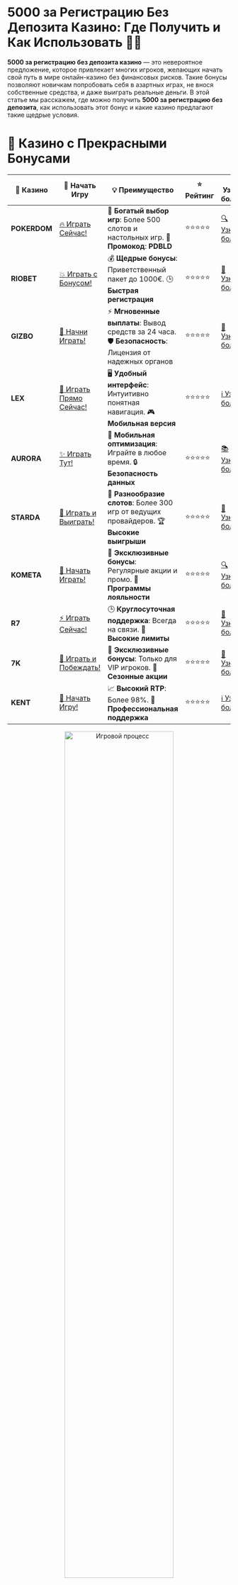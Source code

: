 # **5000 за Регистрацию Без Депозита Казино: Где Получить и Как Использовать 🎰💸**

**5000 за регистрацию без депозита казино** — это невероятное предложение, которое привлекает многих игроков, желающих начать свой путь в мире онлайн-казино без финансовых рисков. Такие бонусы позволяют новичкам попробовать себя в азартных играх, не внося собственные средства, и даже выиграть реальные деньги. В этой статье мы расскажем, где можно получить **5000 за регистрацию без депозита**, как использовать этот бонус и какие казино предлагают такие щедрые условия.

# 🌟 Казино с Прекрасными Бонусами

| 🎲 **Казино** | 🔗 **Начать Игру** | 💡 **Преимущество** | ⭐ **Рейтинг** | 🔗 **Узнать больше** | 🆕 **Новая информация** |
|--------------|---------------------|---------------------|----------------|----------------------|-------------------------|
| **POKERDOM**  | [🔥 Играть Сейчас!](https://brandplay.link/4k77v2yx) | 🎉 **Богатый выбор игр**: Более 500 слотов и настольных игр. 🎁 **Промокод**: **PDBLD** | ⭐⭐⭐⭐⭐ | [🔍 Узнать больше](https://brandplay.link/4k77v2yx) | 🏆 **Победители турниров** получают эксклюзивные подарки! |
| **RIOBET**    | [💥 Играть с Бонусом!](https://brandplay.link/7xBLTPyj) | 💰 **Щедрые бонусы**: Приветственный пакет до 1000€. 🕒 **Быстрая регистрация** | ⭐⭐⭐⭐⭐ | [📖 Узнать больше](https://brandplay.link/7xBLTPyj) | 💬 **Поддержка 24/7** для комфортной игры в любое время! |
| **GIZBO**     | [🚀 Начни Играть!](https://brandplay.link/bprXw4YV) | ⚡ **Мгновенные выплаты**: Вывод средств за 24 часа. 🛡️ **Безопасность**: Лицензия от надежных органов | ⭐⭐⭐⭐⭐ | [📝 Узнать больше](https://brandplay.link/bprXw4YV) | 🔒 **SSL-шифрование** для максимальной безопасности данных игроков. |
| **LEX**       | [💎 Играть Прямо Сейчас!](https://brandplay.link/zW4hdDFV) | 🖥️ **Удобный интерфейс**: Интуитивно понятная навигация. 🎮 **Мобильная версия** | ⭐⭐⭐⭐⭐ | [ℹ️ Узнать больше](https://brandplay.link/zW4hdDFV) | 📱 **Поддержка всех мобильных устройств** для удобства игры в любом месте. |
| **AURORA**    | [✨ Играть Тут!](https://10trafic-stat2.com/click/668546556bcc6313411604bd/6766/13032/subaccount) | 📱 **Мобильная оптимизация**: Играйте в любое время. 🔒 **Безопасность данных** | ⭐⭐⭐⭐⭐ | [📚 Узнать больше](https://10trafic-stat2.com/click/668546556bcc6313411604bd/6766/13032/subaccount) | 🌍 **Международная лицензия** на деятельность в разных странах. |
| **STARDА**    | [🎉 Играть и Выиграть!](https://brandplay.link/fB7xwRFL) | 🎰 **Разнообразие слотов**: Более 300 игр от ведущих провайдеров. 🏆 **Высокие выигрыши** | ⭐⭐⭐⭐⭐ | [🔎 Узнать больше](https://brandplay.link/fB7xwRFL) | 🎉 **Ежемесячные турниры** с крупными призами! |
| **KOMETA**    | [🎁 Начать Играть!](https://brandplay.link/8ZymQJV8) | 🎁 **Эксклюзивные бонусы**: Регулярные акции и промо. 🔄 **Программы лояльности** | ⭐⭐⭐⭐⭐ | [🔍 Узнать больше](https://brandplay.link/8ZymQJV8) | 🌟 **Персонализированные предложения** для долгосрочных игроков. |
| **R7**        | [⚡ Играть Сейчас!](https://brandplay.link/bMd3Yjsw) | 🕒 **Круглосуточная поддержка**: Всегда на связи. 💸 **Высокие лимиты** | ⭐⭐⭐⭐⭐ | [📖 Узнать больше](https://brandplay.link/bMd3Yjsw) | 🎯 **Рейтинг игроков** для лучших участников. |
| **7K**        | [🎯 Играть и Побеждать!](https://brandplay.link/BvQyFShp) | 🌟 **Эксклюзивные бонусы**: Только для VIP игроков. 🎉 **Сезонные акции** | ⭐⭐⭐⭐⭐ | [📝 Узнать больше](https://brandplay.link/BvQyFShp) | 🥇 **Особые привилегии** для постоянных игроков. |
| **KENT**      | [🔑 Начать Игру!](https://brandplay.link/Fv2WP3js) | 📈 **Высокий RTP**: Более 98%. 💼 **Профессиональная поддержка** | ⭐⭐⭐⭐⭐ | [ℹ️ Узнать больше](https://brandplay.link/Fv2WP3js) | 💬 **Поддержка на нескольких языках** для удобства игроков. |

<div align="center"> <img src="https://i.pinimg.com/originals/1d/b3/25/1db325483acbe642c6d4e6fdd73a4988.gif" alt="Игровой процесс" width="70%"> </div>
---

# 🚀 Быстрые Выигрыши и Поддержка

| 🎲 **Казино** | 🔗 **Начать Игру** | 💡 **Преимущество** | ⭐ **Рейтинг** | 🔗 **Узнать больше** | 🆕 **Новая информация** |
|--------------|---------------------|---------------------|----------------|----------------------|-------------------------|
| **GAMA**      | [🎯 Играть Прямо Сейчас!](https://brandplay.link/j6NMKsDz) | 🔍 **Интуитивный интерфейс**: Легкость использования. 🏅 **Престижные турниры** | ⭐⭐⭐⭐☆ | [🔎 Узнать больше](https://brandplay.link/j6NMKsDz) | 🏆 **Турниры с большими призами** каждый месяц. |
| **ONION**     | [💥 Играть и Выигрывать!](https://brandplay.link/zBGRVpQ9) | 🤑 **Низкие ставки**: Идеально для начинающих. 🔄 **Быстрые выводы** | ⭐⭐⭐⭐☆ | [🔍 Узнать больше](https://brandplay.link/zBGRVpQ9) | 🎮 **Казино для новичков** с простыми правилами. |
| **ЧЕМПИОН**   | [🏅 Играть в Турнире!](https://temon-gter.cfd/go/lRq?p80412p304504pcc44t17455) | 🏅 **Лояльная программа**: Награды за активность. 🎁 **Ежемесячные бонусы** | ⭐⭐⭐⭐☆ | [📖 Узнать больше](https://temon-gter.cfd/go/lRq?p80412p304504pcc44t17455) | 🥇 **Турниры и лояльность** — каждый шаг вознаграждается. |
| **VAVADA**    | [🚀 Играть Без Ожидания!](https://vavadapartner.pro/?promo=ea5c9275-6854-4505-94fc-95ab18221945-linkb2) | 🚀 **Быстрая регистрация**: Начните играть мгновенно. 🔐 **Безопасные транзакции** | ⭐⭐⭐⭐☆ | [📝 Узнать больше](https://vavadapartner.pro/?promo=ea5c9275-6854-4505-94fc-95ab18221945-linkb2) | 🏆 **Программа для новых игроков** с бонусами за регистрацию. |
| **FRIENDS**   | [🎉 Играть и Развлекаться!](https://gofriends.mba/linkb2) | 🤝 **Социальные игры**: Играйте с друзьями. 🌐 **Мультиплатформенность** | ⭐⭐⭐⭐☆ | [ℹ️ Узнать больше](https://gofriends.mba/linkb2) | 🎮 **Играйте с друзьями** и зарабатывайте бонусы за совместные действия. |
| **1WIN**      | [⚡ Играть и Выигрывать!](https://brandplay.link/smXVpBbG) | 🏆 **Спортивные ставки**: Широкий выбор видов спорта. 💵 **Высокие коэффициенты** | ⭐⭐⭐⭐☆ | [📚 Узнать больше](https://brandplay.link/smXVpBbG) | ⚽ **Бонусы на спортивные ставки** для активных игроков. |
| **DRIP**      | [💥 Играть Сразу!](https://drp-ircp01.com/c07e6a3db) | 🌐 **Инновационные игры**: Новейшие игровые технологии. 🛡️ **Высокая безопасность** | ⭐⭐⭐⭐☆ | [🔎 Узнать больше](https://drp-ircp01.com/c07e6a3db) | 🔧 **Инновационные функции** для удобства игры. |
| **JOYCASINO** | [🎰 Играть И Побеждать!](https://rpc30.call2me.pro/?/ru/registration?apkpop=0&partner=p24970p3291217pc98f) | 🎁 **Приятные бонусы**: Ежедневные акции и подарки. 🕹️ **Разнообразие игр** | ⭐⭐⭐⭐☆ | [🔍 Узнать больше](https://rpc30.call2me.pro/?/ru/registration?apkpop=0&partner=p24970p3291217pc98f) | 🎉 **Щедрые фриспины** для новых игроков. |
| **PLAYFORTUNA** | [🔥 Играть С Бонусом!](https://fortunapromo.net/alt/playfortuna/registration?0dc4a9362a71feb7e3f165fb8e766f70) | 🎉 **Регулярные акции**: Бонусы, фриспины и многое другое. 🏅 **Турниры** | ⭐⭐⭐⭐☆ | [📚 Узнать больше](https://fortunapromo.net/alt/playfortuna/registration?0dc4a9362a71feb7e3f165fb8e766f70) | 🎯 **Выгодные предложения** на популярные игры. |
| **SYKAA**     | [💸 Играть Сейчас!](https://s-two-way.com/?source=linkb2&pid=30697) | 💸 **Доступные ставки**: Идеально для новичков. 🎁 **Щедрые бонусы** | ⭐⭐⭐⭐☆ | [🔍 Узнать больше](https://s-two-way.com/?source=linkb2&pid=30697) | 💥 **Акции с большими бонусами** для новичков и опытных игроков. |

<div align="center"> <img src="https://schaeffers-cdn.s3.amazonaws.com/images/default-source/schaeffers-cdn-images/default-images/sectors/bigstock-casino-gambling-concept-with-f-369012793.jpg?sfvrsn=493ad806_4" alt="Игровой процесс" width="70%"> </div>
---

# 💸 Казино с Привлекательными Программами Лояльности

| 🎲 **Казино** | 🔗 **Начать Игру** | 💡 **Преимущество** | ⭐ **Рейтинг** | 🔗 **Узнать больше** | 🆕 **Новая информация** |
|--------------|---------------------|---------------------|----------------|----------------------|-------------------------|
| **KOMETA**    | [🎯 Начни Играть!](https://brandplay.link/8ZymQJV8) | 🎁 **Эксклюзивные бонусы**: Регулярные акции и промо. 🔄 **Программы лояльности** | ⭐⭐⭐⭐⭐ | [🔍 Узнать больше](https://brandplay.link/8ZymQJV8) | 🌟 **Персонализированные предложения** для долгосрочных игроков. |
| **1Xslots**   | [🏅 Играть Прямо Сейчас!](https://brandplay.link/hSB1khtr) | 🎉 **Множество акций**: Еженедельные бонусы и турниры. 🛡️ **Безопасность** | ⭐⭐⭐⭐⭐ | [📚 Узнать больше](https://brandplay.link/hSB1khtr) | 🏅 **Награды за активность**: участники программы лояльности получают специальные привилегии. |
| **R7**        | [🚀 Играть Сейчас!](https://brandplay.link/bMd3Yjsw) | 🕒 **Круглосуточная поддержка**: Всегда на связи. 💸 **Высокие лимиты** | ⭐⭐⭐⭐⭐ | [📖 Узнать больше](https://brandplay.link/bMd3Yjsw) | 💬 **VIP-поддержка** для постоянных игроков с приоритетом. |

<div align="center"> <img src="https://i.pinimg.com/originals/1d/b3/25/1db325483acbe642c6d4e6fdd73a4988.gif" alt="Игровой процесс" width="70%"> </div>
---

## Что такое **5000 за регистрацию без депозита**? 💰📝

**5000 за регистрацию без депозита** — это бонус, который онлайн-казино предлагает новым игрокам за регистрацию на платформе. Этот бонус обычно предоставляется в виде виртуальных кредитов или фриспинов, которые можно использовать на игровых автоматах. Главное преимущество этого предложения — отсутствие необходимости делать депозит. Вы можете начать играть и выигрывать, не тратя свои деньги.

### Как работает **5000 за регистрацию без депозита**? 🤔🎯

1. **Регистрация в казино** 📝💻  
   Для того чтобы получить **5000 за регистрацию**, необходимо пройти процедуру регистрации на сайте выбранного казино. Это может занять всего несколько минут.

2. **Получение бонуса** 🎁🎰  
   После успешной регистрации вам будет начислен бонус, который можно использовать для ставок на игровых автоматах или других играх казино. Важно ознакомиться с условиями бонуса, чтобы понять, как и когда его можно использовать.

3. **Игра на бонусные средства** 🃏💸  
   После получения бонуса вы можете начать играть на виртуальные кредиты, что позволяет испытать удачу и научиться игре без риска потерь.

4. **Вывод выигрыша** 💵🏦  
   Если вам удастся выиграть, вы сможете вывести часть выигрыша, но для этого часто необходимо выполнить определенные условия, такие как выполнение требований по ставкам (wagering).

## Где получить **5000 за регистрацию без депозита**? 🌍🎰

Некоторые онлайн-казино предлагают очень щедрые бонусы для новых игроков, в том числе **5000 за регистрацию без депозита**. Вот несколько популярных казино, которые могут предоставить такие предложения:

### 1. **Pokerdom** 🃏💎  
   **Pokerdom** — одно из самых известных казино в России, которое часто предлагает бонусы без депозита. Зарегистрировавшись, вы можете получить **5000 бонусных рублей** и использовать их для ставок на игровые автоматы.

### 2. **Riobet** 💰🎯  
   **Riobet** — это онлайн-казино с репутацией, которое также может предложить **5000 за регистрацию без депозита**. Регистрация и активация бонуса происходит легко, и вы сразу можете приступать к игре.

### 3. **Gizbo** 🎮💎  
   **Gizbo** также иногда проводит акции для новых игроков, включая бонусы без депозита. Зарегистрировавшись в казино, вы можете получить бонусы на сумму **5000 рублей** и испытать удачу в слотах.

### 4. **Starda** 🌟🎰  
   **Starda** — это онлайн-казино, которое известно своим обширным выбором слотов и бонусов. Иногда они предлагают **5000 рублей за регистрацию** для новых игроков.

### 5. **Betcity** 🏆🎯  
   **Betcity** также предоставляет бонусы за регистрацию. Новички могут получить различные бонусы, включая **5000 рублей без депозита**, которые можно использовать на ставках.

## Как использовать **5000 за регистрацию без депозита**? 🎰💸

После получения бонуса вам нужно будет выполнить несколько простых шагов для его использования:

### 1. **Чтение условий бонуса** 📜🧐  
   Прежде чем начать игру, обязательно ознакомьтесь с условиями бонуса. Убедитесь, что вы понимаете, как использовать бонус, на какие игры он распространяется и какие требования по ставкам необходимо выполнить.

### 2. **Использование бонусных средств** 🎮💰  
   После активации бонуса вы можете использовать его для ставок на выбранных игровых автоматах или в других играх казино. Некоторые бонусы действуют только на определенные игры, такие как слоты или рулетка.

### 3. **Выполнение требований по ставкам (wagering)** 🔄🎯  
   Чтобы вывести выигрыши с бонусных средств, нужно выполнить требования по ставкам (wagering). Это означает, что вам нужно будет поставить сумму бонуса несколько раз, прежде чем можно будет вывести деньги.

### 4. **Вывод выигрыша** 🏦💸  
   После того как вы выполните условия по ставкам, вы сможете вывести часть или весь выигрыш. Обратите внимание, что некоторые казино могут устанавливать минимальные или максимальные суммы вывода.

## Преимущества **5000 за регистрацию без депозита** 🎁🎉

1. **Без риска для собственных средств** 💵❌  
   Это главное преимущество — вам не нужно делать депозит, чтобы начать играть. Вы получаете шанс на реальные выигрыши, не рискуя своими деньгами.

2. **Идеально для новичков** 🆕🎰  
   Если вы новичок в мире онлайн-казино, этот бонус — отличный способ попробовать свои силы без стресса и финансовых рисков.

3. **Возможность выигрыша реальных денег** 🏆💰  
   Вы можете выиграть настоящие деньги, играя с бонусом. После выполнения всех условий, вы можете вывести часть выигрыша.

4. **Отличная возможность протестировать казино** 🔍🎮  
   Бонусы без депозита позволяют протестировать казино, его интерфейс и выбор игр, прежде чем делать реальные ставки.

## Недостатки **5000 за регистрацию без депозита** ⚠️❌

1. **Требования по ставкам (wagering)** 🔄📉  
   Многие казино требуют выполнения условий по ставкам, прежде чем вы сможете вывести свой выигрыш. Это может быть сложно, особенно если ставки высоки.

2. **Ограничения на вывод** 💸🔒  
   В большинстве случаев бонусы можно использовать только на определенные игры, и существует лимит на то, сколько денег можно вывести.

3. **Краткосрочность бонуса** ⏳⚡  
   Некоторые бонусы могут иметь срок действия, и если вы не успеете их использовать, они могут быть аннулированы.

## Заключение 🎰💡

**5000 за регистрацию без депозита казино** — это отличная возможность для начинающих игроков испытать удачу и получить шанс на реальные выигрыши без необходимости вносить собственные средства. Однако важно учитывать требования по ставкам и условия вывода выигрышей. Всегда тщательно изучайте условия бонуса, чтобы не столкнуться с неприятными сюрпризами.

---
*Играйте ответственно. Казино предназначены для лиц старше 18 лет. Убедитесь, что выбранное казино имеет лицензию и всегда читайте условия перед началом игры.*  
